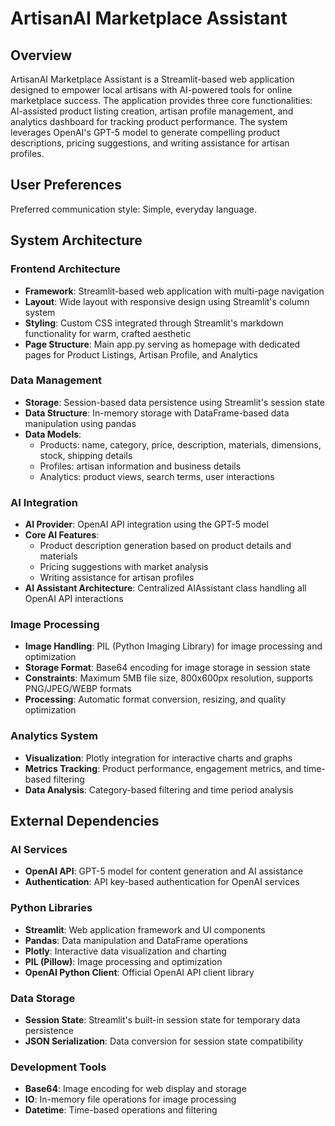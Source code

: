 # ArtisanAI Marketplace Assistant

## Overview

ArtisanAI Marketplace Assistant is a Streamlit-based web application designed to empower local artisans with AI-powered tools for online marketplace success. The application provides three core functionalities: AI-assisted product listing creation, artisan profile management, and analytics dashboard for tracking product performance. The system leverages OpenAI's GPT-5 model to generate compelling product descriptions, pricing suggestions, and writing assistance for artisan profiles.

## User Preferences

Preferred communication style: Simple, everyday language.

## System Architecture

### Frontend Architecture
- **Framework**: Streamlit-based web application with multi-page navigation
- **Layout**: Wide layout with responsive design using Streamlit's column system
- **Styling**: Custom CSS integrated through Streamlit's markdown functionality for warm, crafted aesthetic
- **Page Structure**: Main app.py serving as homepage with dedicated pages for Product Listings, Artisan Profile, and Analytics

### Data Management
- **Storage**: Session-based data persistence using Streamlit's session state
- **Data Structure**: In-memory storage with DataFrame-based data manipulation using pandas
- **Data Models**: 
  - Products: name, category, price, description, materials, dimensions, stock, shipping details
  - Profiles: artisan information and business details
  - Analytics: product views, search terms, user interactions

### AI Integration
- **AI Provider**: OpenAI API integration using the GPT-5 model
- **Core AI Features**:
  - Product description generation based on product details and materials
  - Pricing suggestions with market analysis
  - Writing assistance for artisan profiles
- **AI Assistant Architecture**: Centralized AIAssistant class handling all OpenAI API interactions

### Image Processing
- **Image Handling**: PIL (Python Imaging Library) for image processing and optimization
- **Storage Format**: Base64 encoding for image storage in session state
- **Constraints**: Maximum 5MB file size, 800x600px resolution, supports PNG/JPEG/WEBP formats
- **Processing**: Automatic format conversion, resizing, and quality optimization

### Analytics System
- **Visualization**: Plotly integration for interactive charts and graphs
- **Metrics Tracking**: Product performance, engagement metrics, and time-based filtering
- **Data Analysis**: Category-based filtering and time period analysis

## External Dependencies

### AI Services
- **OpenAI API**: GPT-5 model for content generation and AI assistance
- **Authentication**: API key-based authentication for OpenAI services

### Python Libraries
- **Streamlit**: Web application framework and UI components
- **Pandas**: Data manipulation and DataFrame operations
- **Plotly**: Interactive data visualization and charting
- **PIL (Pillow)**: Image processing and optimization
- **OpenAI Python Client**: Official OpenAI API client library

### Data Storage
- **Session State**: Streamlit's built-in session state for temporary data persistence
- **JSON Serialization**: Data conversion for session state compatibility

### Development Tools
- **Base64**: Image encoding for web display and storage
- **IO**: In-memory file operations for image processing
- **Datetime**: Time-based operations and filtering